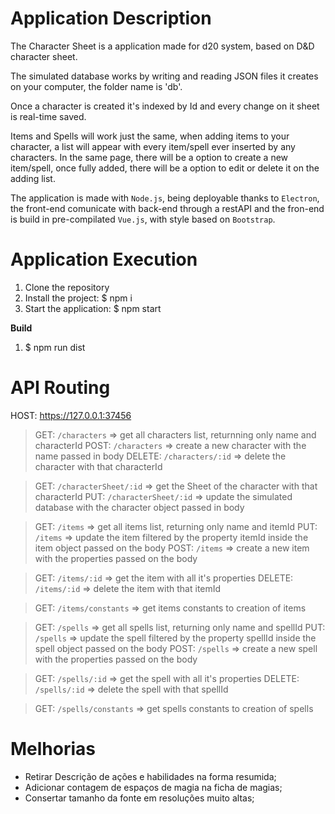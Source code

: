 # Application Description

The Character Sheet is a application made for d20 system, based on D&D character sheet.

The simulated database works by writing and reading JSON files it creates on your computer, the folder name is 'db'.

Once a character is created it's indexed by Id and every change on it sheet is real-time saved.

Items and Spells will work just the same, when adding items to your character, a list will appear with every item/spell ever inserted by any characters. In the same page, there will be a option to create a new item/spell, once fully added, there will be a option to edit or delete it on the adding list.

The application is made with `Node.js`, being deployable thanks to `Electron`, the front-end comunicate with back-end through a restAPI and the fron-end is build in pre-compilated `Vue.js`, with style based on `Bootstrap`.

# Application Execution

1. Clone the repository
1. Install the project: $ npm i
1. Start the application: $ npm start

**Build**

1. $ npm run dist

# API Routing

HOST: https://127.0.0.1:37456

> GET: `/characters` => get all characters list, returnning only name and characterId
> POST: `/characters` => create a new character with the name passed in body
> DELETE: `/characters/:id` => delete the character with that characterId

> GET: `/characterSheet/:id` => get the Sheet of the character with that characterId
> PUT: `/characterSheet/:id` => update the simulated database with the character object passed in body

> GET: `/items` => get all items list, returning only name and itemId
> PUT: `/items` => update the item filtered by the property itemId inside the item object passed on the body
> POST: `/items` => create a new item with the properties passed on the body

> GET: `/items/:id` => get the item with all it's properties
> DELETE: `/items/:id` => delete the item with that itemId

> GET: `/items/constants` => get items constants to creation of items

> GET: `/spells` => get all spells list, returning only name and spellId
> PUT: `/spells` => update the spell filtered by the property spellId inside the spell object passed on the body
> POST: `/spells` => create a new spell with the properties passed on the body

> GET: `/spells/:id` => get the spell with all it's properties
> DELETE: `/spells/:id` => delete the spell with that spellId

> GET: `/spells/constants` => get spells constants to creation of spells

# Melhorias

 - Retirar Descrição de ações e habilidades na forma resumida;
 - Adicionar contagem de espaços de magia na ficha de magias;
 - Consertar tamanho da fonte em resoluções muito altas;
